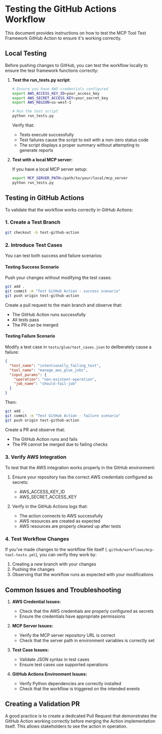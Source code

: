 # Testing the GitHub Actions Workflow

This document provides instructions on how to test the MCP Tool Test Framework GitHub Action to ensure it's working correctly.

## Local Testing

Before pushing changes to GitHub, you can test the workflow locally to ensure the test framework functions correctly:

1. **Test the run_tests.py script:**

   ```bash
   # Ensure you have AWS credentials configured
   export AWS_ACCESS_KEY_ID=your_access_key
   export AWS_SECRET_ACCESS_KEY=your_secret_key
   export AWS_REGION=us-west-1
   
   # Run the test script
   python run_tests.py
   ```

   Verify that:
   - Tests execute successfully
   - Test failures cause the script to exit with a non-zero status code
   - The script displays a proper summary without attempting to generate reports

2. **Test with a local MCP server:**

   If you have a local MCP server setup:

   ```bash
   export MCP_SERVER_PATH=/path/to/your/local/mcp_server
   python run_tests.py
   ```

## Testing in GitHub Actions

To validate that the workflow works correctly in GitHub Actions:

### 1. Create a Test Branch

```bash
git checkout -b test-github-action
```

### 2. Introduce Test Cases

You can test both success and failure scenarios:

#### Testing Success Scenario

Push your changes without modifying the test cases:

```bash
git add .
git commit -m "Test GitHub Action - success scenario"
git push origin test-github-action
```

Create a pull request to the main branch and observe that:
- The GitHub Action runs successfully
- All tests pass
- The PR can be merged

#### Testing Failure Scenario

Modify a test case in `tests/glue/test_cases.json` to deliberately cause a failure:

```json
{
  "test_name": "intentionally_failing_test",
  "tool_name": "manage_aws_glue_jobs",
  "input_params": {
    "operation": "non-existent-operation",
    "job_name": "should-fail-job"
  }
}
```

Then:

```bash
git add .
git commit -m "Test GitHub Action - failure scenario"
git push origin test-github-action
```

Create a PR and observe that:
- The GitHub Action runs and fails
- The PR cannot be merged due to failing checks

### 3. Verify AWS Integration

To test that the AWS integration works properly in the GitHub environment:

1. Ensure your repository has the correct AWS credentials configured as secrets:
   - AWS_ACCESS_KEY_ID
   - AWS_SECRET_ACCESS_KEY

2. Verify in the GitHub Actions logs that:
   - The action connects to AWS successfully
   - AWS resources are created as expected
   - AWS resources are properly cleaned up after tests

### 4. Test Workflow Changes

If you've made changes to the workflow file itself (`.github/workflows/mcp-tool-tests.yml`), you can verify they work by:

1. Creating a new branch with your changes
2. Pushing the changes
3. Observing that the workflow runs as expected with your modifications

## Common Issues and Troubleshooting

1. **AWS Credential Issues:**
   - Check that the AWS credentials are properly configured as secrets
   - Ensure the credentials have appropriate permissions

2. **MCP Server Issues:**
   - Verify the MCP server repository URL is correct
   - Check that the server path in environment variables is correctly set

3. **Test Case Issues:**
   - Validate JSON syntax in test cases
   - Ensure test cases use supported operations

4. **GitHub Actions Environment Issues:**
   - Verify Python dependencies are correctly installed
   - Check that the workflow is triggered on the intended events

## Creating a Validation PR

A good practice is to create a dedicated Pull Request that demonstrates the GitHub Action working correctly before merging the Action implementation itself. This allows stakeholders to see the action in operation.

